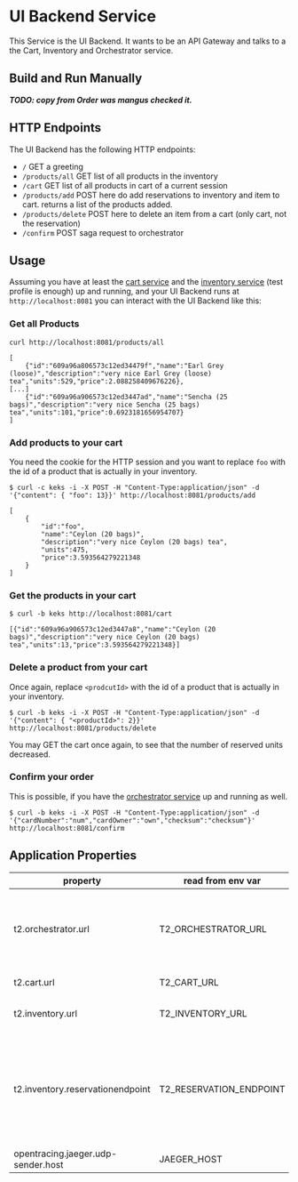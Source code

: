  # UI Backend Service

This Service is the UI Backend. 
It wants to be an API Gateway and talks to a the Cart, Inventory and Orchestrator service.

## Build and Run Manually

_**TODO: copy from Order was mangus checked it.**_

## HTTP Endpoints

The UI Backend has the following HTTP endpoints:

* ``/`` GET a greeting 
* ``/products/all`` GET list of all products in the inventory 
* ``/cart`` GET list of all products in cart of a current session
* ``/products/add`` POST here do add reservations to inventory and item to cart. returns a list of the products added.
* ``/products/delete`` POST here to delete an item from a cart (only cart, not the reservation) 
* ``/confirm`` POST saga request to orchestrator

## Usage

Assuming you have at least the [cart service](https://github.com/t2-project/cart) and the [inventory service](https://github.com/t2-project/inventory) (test profile is enough) up and running, and your UI Backend runs at ``http://localhost:8081`` you can interact with the UI Backend like this:

### Get all Products
```
curl http://localhost:8081/products/all
```
```
[
    {"id":"609a96a806573c12ed34479f","name":"Earl Grey (loose)","description":"very nice Earl Grey (loose) tea","units":529,"price":2.088258409676226},
[...]
    {"id":"609a96a906573c12ed3447ad","name":"Sencha (25 bags)","description":"very nice Sencha (25 bags) tea","units":101,"price":0.6923181656954707}
]
```

### Add products to your cart
You need the cookie for the HTTP session and you want to replace ``foo`` with the id of a product that is actually in your inventory.

```
$ curl -c keks -i -X POST -H "Content-Type:application/json" -d '{"content": { "foo": 13}}' http://localhost:8081/products/add
```
```
[
    {
        "id":"foo",
        "name":"Ceylon (20 bags)",
        "description":"very nice Ceylon (20 bags) tea",
        "units":475,
        "price":3.593564279221348
    }
]
```

### Get the products in your cart
```
$ curl -b keks http://localhost:8081/cart
```
```
[{"id":"609a96a906573c12ed3447a8","name":"Ceylon (20 bags)","description":"very nice Ceylon (20 bags) tea","units":13,"price":3.593564279221348}]
```

### Delete a product from your cart
Once again, replace ``<prodcutId>`` with the id of a product that is actually in your inventory. 
```
$ curl -b keks -i -X POST -H "Content-Type:application/json" -d '{"content": { "<productId>": 2}}' http://localhost:8081/products/delete
```

You may GET the cart once again, to see that the number of reserved units decreased.



### Confirm your order
This is possible, if you have the [orchestrator service](https://github.com/t2-project/orchestrator) up and running as well.

```
$ curl -b keks -i -X POST -H "Content-Type:application/json" -d '{"cardNumber":"num","cardOwner":"own","checksum":"checksum"}' http://localhost:8081/confirm
```

## Application Properties 

property | read from env var | description |
-------- | ----------------- | ----------- |
t2.orchestrator.url | T2_ORCHESTRATOR_URL | url of the orchestrator service. inclusively endpoint and everything!
t2.cart.url | T2_CART_URL | url of the cart service 
t2.inventory.url | T2_INVENTORY_URL | url of the inventory service. 
t2.inventory.reservationendpoint | T2_RESERVATION_ENDPOINT | endpoint for reservations. sub path of the inventory url. guess it would be smarter to pass the entire url.
opentracing.jaeger.udp-sender.host | JAEGER_HOST | for the tracing. 

 